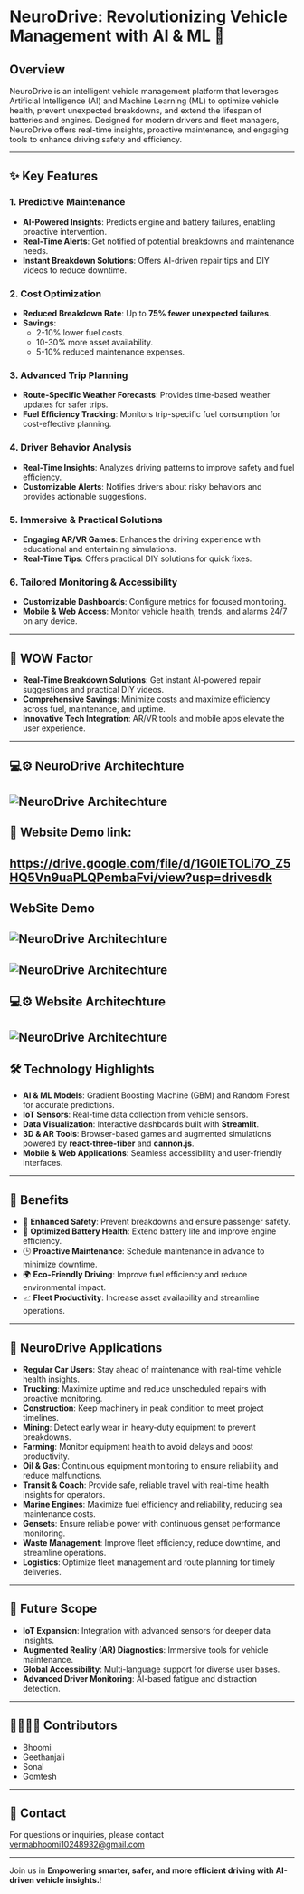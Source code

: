 # NeuroDrive: Revolutionizing Vehicle Management with AI & ML 🚗

## Overview
NeuroDrive is an intelligent vehicle management platform that leverages Artificial Intelligence (AI) and Machine Learning (ML) to optimize vehicle health, prevent unexpected breakdowns, and extend the lifespan of batteries and engines. Designed for modern drivers and fleet managers, NeuroDrive offers real-time insights, proactive maintenance, and engaging tools to enhance driving safety and efficiency.

---

## ✨ Key Features

### 1. Predictive Maintenance
- **AI-Powered Insights**: Predicts engine and battery failures, enabling proactive intervention.
- **Real-Time Alerts**: Get notified of potential breakdowns and maintenance needs.
- **Instant Breakdown Solutions**: Offers AI-driven repair tips and DIY videos to reduce downtime.

### 2. Cost Optimization
- **Reduced Breakdown Rate**: Up to **75% fewer unexpected failures**.
- **Savings**: 
  - 2-10% lower fuel costs.  
  - 10-30% more asset availability.  
  - 5-10% reduced maintenance expenses.

### 3. Advanced Trip Planning
- **Route-Specific Weather Forecasts**: Provides time-based weather updates for safer trips.
- **Fuel Efficiency Tracking**: Monitors trip-specific fuel consumption for cost-effective planning.

### 4. Driver Behavior Analysis
- **Real-Time Insights**: Analyzes driving patterns to improve safety and fuel efficiency.
- **Customizable Alerts**: Notifies drivers about risky behaviors and provides actionable suggestions.

### 5. Immersive & Practical Solutions
- **Engaging AR/VR Games**: Enhances the driving experience with educational and entertaining simulations.
- **Real-Time Tips**: Offers practical DIY solutions for quick fixes.

### 6. Tailored Monitoring & Accessibility
- **Customizable Dashboards**: Configure metrics for focused monitoring.
- **Mobile & Web Access**: Monitor vehicle health, trends, and alarms 24/7 on any device.

---

## 🌟 WOW Factor
- **Real-Time Breakdown Solutions**: Get instant AI-powered repair suggestions and practical DIY videos.  
- **Comprehensive Savings**: Minimize costs and maximize efficiency across fuel, maintenance, and uptime.  
- **Innovative Tech Integration**: AR/VR tools and mobile apps elevate the user experience.  

---
## 💻⚙️ NeuroDrive Architechture
![NeuroDrive Architechture](frontend/src/assets/architech.png)
---
## 📱 Website Demo link:
https://drive.google.com/file/d/1G0lETOLi7O_Z5HQ5Vn9uaPLQPembaFvi/view?usp=drivesdk
---
## WebSite Demo
![NeuroDrive Architechture](frontend/src/assets/home.png)
---
![NeuroDrive Architechture](frontend/src/assets/ss.png)
---
## 💻⚙️ Website Architechture
![NeuroDrive Architechture](frontend/src/assets/website.jpeg)
---
## 🛠️ Technology Highlights
- **AI & ML Models**: Gradient Boosting Machine (GBM) and Random Forest for accurate predictions.
- **IoT Sensors**: Real-time data collection from vehicle sensors.
- **Data Visualization**: Interactive dashboards built with **Streamlit**.
- **3D & AR Tools**: Browser-based games and augmented simulations powered by **react-three-fiber** and **cannon.js**.
- **Mobile & Web Applications**: Seamless accessibility and user-friendly interfaces.

---

## 🎯 Benefits
- 🚗 **Enhanced Safety**: Prevent breakdowns and ensure passenger safety.
- 🔋 **Optimized Battery Health**: Extend battery life and improve engine efficiency.
- 🕒 **Proactive Maintenance**: Schedule maintenance in advance to minimize downtime.
- 🌍 **Eco-Friendly Driving**: Improve fuel efficiency and reduce environmental impact.
- 📈 **Fleet Productivity**: Increase asset availability and streamline operations.

---

## 🚗 NeuroDrive Applications

- **Regular Car Users**: Stay ahead of maintenance with real-time vehicle health insights.  
- **Trucking**: Maximize uptime and reduce unscheduled repairs with proactive monitoring.  
- **Construction**: Keep machinery in peak condition to meet project timelines.  
- **Mining**: Detect early wear in heavy-duty equipment to prevent breakdowns.  
- **Farming**: Monitor equipment health to avoid delays and boost productivity.  
- **Oil & Gas**: Continuous equipment monitoring to ensure reliability and reduce malfunctions.  
- **Transit & Coach**: Provide safe, reliable travel with real-time health insights for operators.  
- **Marine Engines**: Maximize fuel efficiency and reliability, reducing sea maintenance costs.  
- **Gensets**: Ensure reliable power with continuous genset performance monitoring.  
- **Waste Management**: Improve fleet efficiency, reduce downtime, and streamline operations.  
- **Logistics**: Optimize fleet management and route planning for timely deliveries.

---

## 🔮 Future Scope
- **IoT Expansion**: Integration with advanced sensors for deeper data insights.
- **Augmented Reality (AR) Diagnostics**: Immersive tools for vehicle maintenance.
- **Global Accessibility**: Multi-language support for diverse user bases.
- **Advanced Driver Monitoring**: AI-based fatigue and distraction detection.

---

## 🫱🏻‍🫲🏼 Contributors

- Bhoomi
- Geethanjali
- Sonal
- Gomtesh

---

## 📩 Contact

For questions or inquiries, please contact vermabhoomi10248932@gmail.com

---
Join us in **Empowering smarter, safer, and more efficient driving with AI-driven vehicle insights.**!
